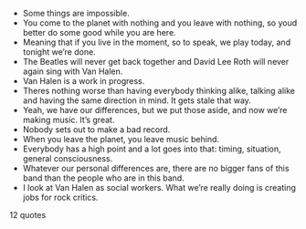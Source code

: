  - Some things are impossible.
 - You come to the planet with nothing and you leave with nothing, so youd better do some good while you are here.
 - Meaning that if you live in the moment, so to speak, we play today, and tonight we’re done.
 - The Beatles will never get back together and David Lee Roth will never again sing with Van Halen.
 - Van Halen is a work in progress.
 - Theres nothing worse than having everybody thinking alike, talking alike and having the same direction in mind. It gets stale that way.
 - Yeah, we have our differences, but we put those aside, and now we’re making music. It’s great.
 - Nobody sets out to make a bad record.
 - When you leave the planet, you leave music behind.
 - Everybody has a high point and a lot goes into that: timing, situation, general consciousness.
 - Whatever our personal differences are, there are no bigger fans of this band than the people who are in this band.
 - I look at Van Halen as social workers. What we’re really doing is creating jobs for rock critics.

12 quotes